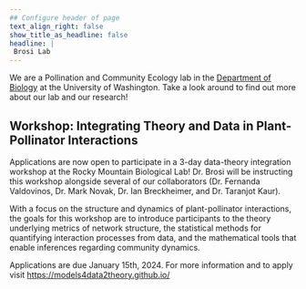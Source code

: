 ```yaml
---
## Configure header of page
text_align_right: false
show_title_as_headline: false
headline: |
 Brosi Lab
---
```


<!-- this is a subheadline -->
We are a Pollination and Community Ecology lab in the [Department of Biology](https://www.biology.washington.edu/) at the University of Washington. Take a look around to find out more about our lab and our research!

## Workshop: Integrating Theory and Data in Plant-Pollinator Interactions
Applications are now open to participate in a 3-day data-theory integration workshop at the Rocky Mountain Biological Lab! Dr. Brosi will be instructing this workshop alongside several of our collaborators (Dr. Fernanda Valdovinos, Dr. Mark Novak, Dr. Ian Breckheimer, and Dr. Taranjot Kaur).

With a focus on the structure and dynamics of plant-pollinator interactions, the goals for this workshop are to introduce participants to the theory underlying metrics of network structure, the statistical methods for quantifying interaction processes from data, and the mathematical tools that enable inferences regarding community dynamics.

Applications are due January 15th, 2024. For more information and to apply visit https://models4data2theory.github.io/